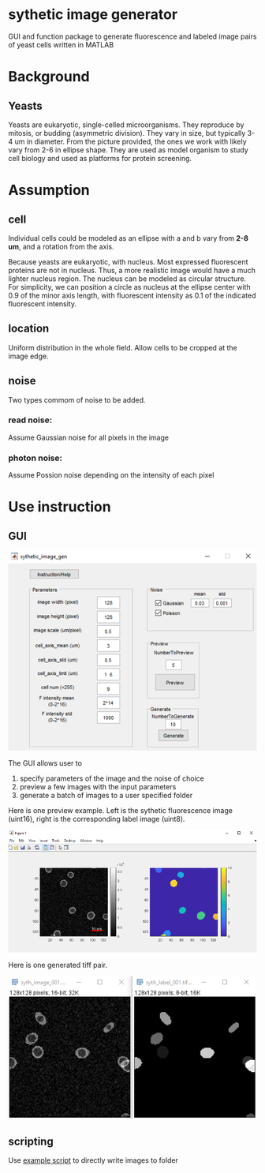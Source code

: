 # sythetic image generator 
GUI and function package to generate fluorescence and labeled image pairs of yeast cells written in MATLAB
 
# Background
## Yeasts 
Yeasts are eukaryotic, single-celled microorganisms. They reproduce by mitosis, or budding (asymmetric division). They vary in size, but typically 3-4 um in diameter. From the picture provided, the ones we work with likely vary from 2-6 in ellipse shape. They are used as model organism to study cell biology and used as platforms for protein screening. 

# Assumption
## cell
Individual cells could be modeled as an ellipse with a and b vary from **2-8 um**, and a rotation from the axis. 

Because yeasts are eukaryotic, with nucleus. Most expressed fluorescent proteins are not in nucleus. Thus, a more realistic image would have a much lighter nucleus region. The nucleus can be modeled as circular structure. For simplicity, we can position a circle as nucleus at the ellipse center with 0.9 of the minor axis length, with fluorescent intensity as 0.1 of the indicated fluorescent intensity. 

## location
Uniform distribution in the whole field. Allow cells to be cropped at the image edge. 

## noise
Two types commom of noise to be added. 
### read noise:
Assume Gaussian noise for all pixels in the image
### photon noise:
Assume Possion noise depending on the intensity of each pixel


# Use instruction
## GUI
![GUI Layout](https://github.com/HaixinLiuNeuro/sythetic_image_generator/blob/main/doc/UI_pic.png?raw=true)

The GUI allows user to 
1. specify parameters of the image and the noise of choice
2. preview a few images with the input parameters
3. generate a batch of images to a user specified folder

Here is one preview example. Left is the sythetic fluorescence image (uint16), right is the corresponding label image (uint8). 

![Preview Figure Example](https://github.com/HaixinLiuNeuro/sythetic_image_generator/blob/main/doc/UI_pic_preview_figure.png 'Preview Figure Example')

Here is one generated tiff pair. 

![Tiff Example](https://github.com/HaixinLiuNeuro/sythetic_image_generator/blob/main/doc/example_generated_tiffs.png 'Tiff Example')


## scripting
Use  [example script](https://www.google.com) to directly write images to folder



